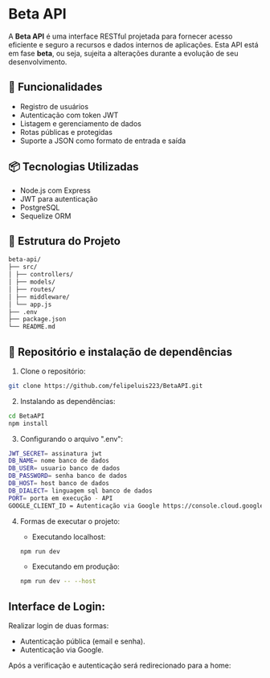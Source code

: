 # Beta API

A **Beta API** é uma interface RESTful projetada para fornecer acesso eficiente e seguro a recursos e dados internos de aplicações. Esta API está em fase **beta**, ou seja, sujeita a alterações durante a evolução de seu desenvolvimento.

## 🚀 Funcionalidades

- Registro de usuários
- Autenticação com token JWT
- Listagem e gerenciamento de dados
- Rotas públicas e protegidas
- Suporte a JSON como formato de entrada e saída

## 📦 Tecnologias Utilizadas

- Node.js com Express
- JWT para autenticação
- PostgreSQL
- Sequelize ORM

## 📂 Estrutura do Projeto
```bash
beta-api/
├── src/
│ ├── controllers/
│ ├── models/
│ ├── routes/
│ ├── middleware/
│ └── app.js
├── .env
├── package.json
└── README.md
```


## 🔧 Repositório e instalação de dependências

1. Clone o repositório:

```bash
git clone https://github.com/felipeluis223/BetaAPI.git
```

2. Instalando as dependências:

```bash
cd BetaAPI
npm install
```

3. Configurando o arquivo ".env":
```bash
JWT_SECRET= assinatura jwt
DB_NAME= nome banco de dados
DB_USER= usuario banco de dados
DB_PASSWORD= senha banco de dados
DB_HOST= host banco de dados
DB_DIALECT= linguagem sql banco de dados
PORT= porta em execução - API
GOOGLE_CLIENT_ID = Autenticação via Google https://console.cloud.google.com/
```

4. Formas de executar o projeto:
    - Executando localhost:
    ```bash
    npm run dev 
    ```

    - Executando em produção:
    ```bash
    npm run dev -- --host
    ```

## Interface de Login:
Realizar login de duas formas: 
- Autenticação pública (email e senha).
- Autenticação via Google.

Após a verificação e autenticação será redirecionado para a home:
